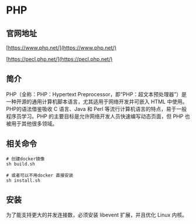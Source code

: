 # PHP

## 官网地址

[https://www.php.net/](https://www.php.net/)

[https://pecl.php.net/](https://pecl.php.net/)

## 简介

PHP（全称：PHP：Hypertext Preprocessor，即“PHP：超文本预处理器”）是一种开源的通用计算机脚本语言，尤其适用于网络开发并可嵌入 HTML 中使用。PHP的语法借鉴吸收 C 语言、Java 和 Perl 等流行计算机语言的特点，易于一般程序员学习。PHP 的主要目标是允许网络开发人员快速编写动态页面，但 PHP 也被用于其他很多领域。

## 相关命令
```
# 创建docker镜像
sh build.sh

# 或者可以不用docker 直接安装
sh install.sh
```

## 安装

为了能支持更大的并发连接数，必须安装 libevent 扩展，并且优化 Linux 内核。

